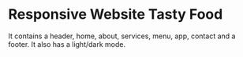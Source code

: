 # Responsive Website Tasty Food

It contains a header, home, about, services, menu, app, contact and a footer. It also has a light/dark mode.

